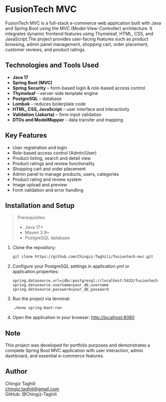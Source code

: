 # FusionTech MVC
FusionTech MVC is a full-stack e-commerce web application built with Java and Spring Boot using the MVC (Model-View-Controller) 
architecture. It integrates dynamic frontend features using Thymeleaf, HTML, CSS, and JavaScript.The project provides user-facing 
features such as product browsing, admin panel management, shopping cart, order placement, customer reviews, and product ratings.


## Technologies and Tools Used
- **Java 17**
- **Spring Boot (MVC)**
- **Spring Security** – form-based login & role-based access control
- **Thymeleaf** – server-side template engine
- **PostgreSQL** – database
- **Lombok** – reduces boilerplate code
- **HTML, CSS, JavaScript** – user interface and interactivity
- **Validation (Jakarta)** – form input validation
- **DTOs and ModelMapper** – data transfer and mapping

## Key Features
- User registration and login
- Role-based access control (Admin/User)
- Product listing, search and detail view
- Product ratings and review functionality
- Shopping cart and order placement
- Admin panel to manage products, users, categories
- Product rating and review system
- Image upload and preview
- Form validation and error handling

## Installation and Setup
> Prerequisites:
> - Java 17+
> - Maven 3.9+
> - PostgreSQL database

1. Clone the repository:
   ```bash
   git clone https://github.com/Chingiz-Taghili/fusiontech-mvc.git
   ```
2. Configure your PostgreSQL settings in application.yml or application.properties:
   ```properties
   spring.datasource.url=jdbc:postgresql://localhost:5432/fusiontech
   spring.datasource.username=your_db_username
   spring.datasource.password=your_db_password
   ```
3. Run the project via terminal:
   ```bash
   ./mvnw spring-boot:run
   ```
4. Open the application in your browser: [http://localhost:8080](http://localhost:8080)

## Note 
This project was developed for portfolio purposes and demonstrates a complete Spring Boot MVC application with user interaction, 
admin dashboard, and essential e-commerce features.

## Author
Chingiz Taghili  
chingiz.taghili@gmail.com  
GitHub: @Chingiz-Taghili
